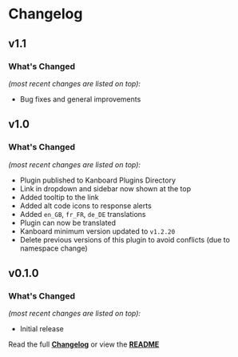 # Changelog


## v1.1

### What's Changed

_(most recent changes are listed on top):_
- Bug fixes and general improvements


## v1.0

### What's Changed

_(most recent changes are listed on top):_
- Plugin published to Kanboard Plugins Directory
- Link in dropdown and sidebar now shown at the top
- Added tooltip to the link
- Added alt code icons to response alerts
- Added `en_GB`, `fr_FR`, `de_DE` translations
- Plugin can now be translated
- Kanboard minimum version updated to `v1.2.20`
- Delete previous versions of this plugin to avoid conflicts (due to namespace change)


## v0.1.0

### What's Changed

_(most recent changes are listed on top):_
- Initial release



Read the full [**Changelog**](../master/changelog.md "See changes") or view the [**README**](../master/README.md "View README")
